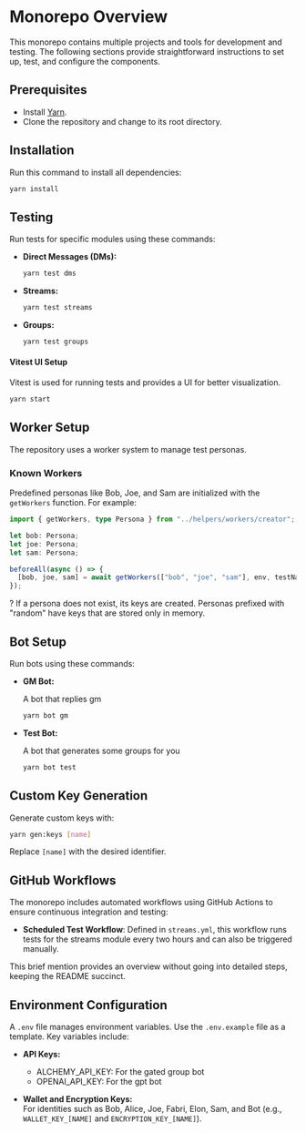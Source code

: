 # Monorepo Overview

This monorepo contains multiple projects and tools for development and testing. The following sections provide straightforward instructions to set up, test, and configure the components.

## Prerequisites

- Install [Yarn](https://yarnpkg.com/).
- Clone the repository and change to its root directory.

## Installation

Run this command to install all dependencies:

```bash
yarn install
```

## Testing

Run tests for specific modules using these commands:

- **Direct Messages (DMs):**

  ```bash
  yarn test dms
  ```

- **Streams:**

  ```bash
  yarn test streams
  ```

- **Groups:**

  ```bash
  yarn test groups
  ```

#### Vitest UI Setup

Vitest is used for running tests and provides a UI for better visualization.

```bash
yarn start
```

## Worker Setup

The repository uses a worker system to manage test personas.

### Known Workers

Predefined personas like Bob, Joe, and Sam are initialized with the `getWorkers` function. For example:

```typescript
import { getWorkers, type Persona } from "../helpers/workers/creator";

let bob: Persona;
let joe: Persona;
let sam: Persona;

beforeAll(async () => {
  [bob, joe, sam] = await getWorkers(["bob", "joe", "sam"], env, testName);
});
```

? If a persona does not exist, its keys are created. Personas prefixed with "random" have keys that are stored only in memory.

## Bot Setup

Run bots using these commands:

- **GM Bot:**

  A bot that replies gm

  ```bash
  yarn bot gm
  ```

- **Test Bot:**

  A bot that generates some groups for you

  ```bash
  yarn bot test
  ```

## Custom Key Generation

Generate custom keys with:

```bash
yarn gen:keys [name]
```

Replace `[name]` with the desired identifier.

## GitHub Workflows

The monorepo includes automated workflows using GitHub Actions to ensure continuous integration and testing:

- **Scheduled Test Workflow**: Defined in `streams.yml`, this workflow runs tests for the streams module every two hours and can also be triggered manually.

This brief mention provides an overview without going into detailed steps, keeping the README succinct.

## Environment Configuration

A `.env` file manages environment variables. Use the `.env.example` file as a template. Key variables include:

- **API Keys:**

  - ALCHEMY_API_KEY: For the gated group bot
  - OPENAI_API_KEY: For the gpt bot

- **Wallet and Encryption Keys:**  
  For identities such as Bob, Alice, Joe, Fabri, Elon, Sam, and Bot (e.g., `WALLET_KEY_[NAME]` and `ENCRYPTION_KEY_[NAME]`).
